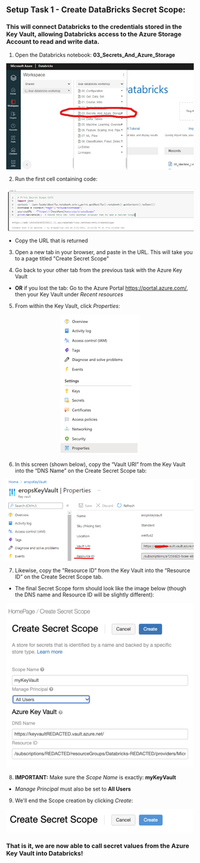 ## Setup Task 1 - Create DataBricks Secret Scope:
### This will connect Databricks to the credentials stored in the Key Vault, allowing Databricks access to the Azure Storage Account to read and write data. 

1. Open the Databricks notebook: **03_Secrets_And_Azure_Storage**  

 <p align="center"> <img src="images/setup03-databricks-secretsnotebook.jpg"/> </p>

2. Run the first cell containing code:  

 <p align="center"> <img src="images/setup03-secretscope-code.png"/> </p>

 - Copy the URL that is returned

3. Open a new tab in your browser, and paste in the URL. This will take you to a page titled "Create Secret Scope"

4. Go back to your other tab from the previous task with the Azure Key Vault
- **OR** if you lost the tab: Go to the Azure Portal https://portal.azure.com/, then your Key Vault under *Recent resources*

5. From within the Key Vault, click *Properties*: 

 <p align="center"> <img src="images/setup03-keyvault-properties.png"/> </p>

6. In this screen (shown below), copy the “Vault URI” from the Key Vault into the “DNS Name” on the Create Secret Scope tab:
 
 <p align="center"> <img src="images/setup03-keyvault-uri-id.png"/> </p>

7. Likewise, copy the "Resource ID” from the Key Vault into the “Resource ID” on the Create Secret Scope tab.
 - The final Secret Scope form should look like the image below (though the DNS name and Resource ID will be slightly different):

 <p align="center"> <img src="images/setup03-secretscope-form-filled.png"/> </p>

8. **IMPORTANT:** Make sure the *Scope Name* is exactly: **myKeyVault**
 - *Manage Principal* must also be set to **All Users**

9. We'll end the Scope creation by clicking *Create*:

 <p align="center"> <img src="images/setup03-secretscope-createbutton.png"/> </p>


### That is it, we are now able to call secret values from the Azure Key Vault into Databricks!